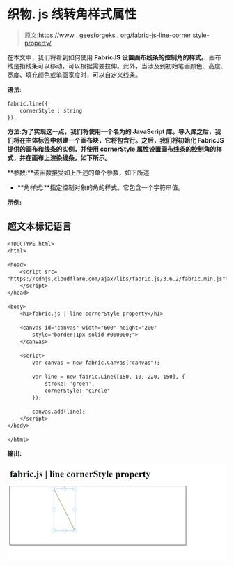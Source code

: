 # 织物. js 线转角样式属性

> 原文:[https://www . geesforgeks . org/fabric-js-line-corner style-property/](https://www.geeksforgeeks.org/fabric-js-line-cornerstyle-property/)

在本文中，我们将看到如何使用 **FabricJS 设置画布线条的控制角的样式。** 画布线是指线条可以移动，可以根据需要拉伸。此外，当涉及到初始笔画颜色、高度、宽度、填充颜色或笔画宽度时，可以自定义线条。

**语法:**

```
fabric.line({
    cornerStyle : string
});
```

**方法:**为了实现这一点，我们将使用一个名为**的 JavaScript 库。导入库之后，我们将在主体标签中创建一个画布块，它将包含行。之后，我们将初始化 **FabricJS** 提供的画布和线条的实例，并使用 **cornerStyle** 属性设置画布线条的控制角的样式，并在画布上渲染线条，如下所示。**

**参数:**该函数接受如上所述的单个参数，如下所述:

*   **角样式:**指定控制对象的角的样式。它包含一个字符串值。

**示例:**

## 超文本标记语言

```
<!DOCTYPE html>
<html>

<head>
    <script src=
"https://cdnjs.cloudflare.com/ajax/libs/fabric.js/3.6.2/fabric.min.js">
    </script>
</head>

<body>
    <h1>fabric.js | line cornerStyle property</h1>

    <canvas id="canvas" width="600" height="200"
        style="border:1px solid #000000;"> 
    </canvas>

    <script>
        var canvas = new fabric.Canvas("canvas");

        var line = new fabric.Line([150, 10, 220, 150], {
            stroke: 'green',
            cornerStyle: "circle"
        });

        canvas.add(line);
    </script>
</body>

</html>
```

**输出:**

![](img/116b0862c86e7ed54faac3f0d8c6aa09.png)